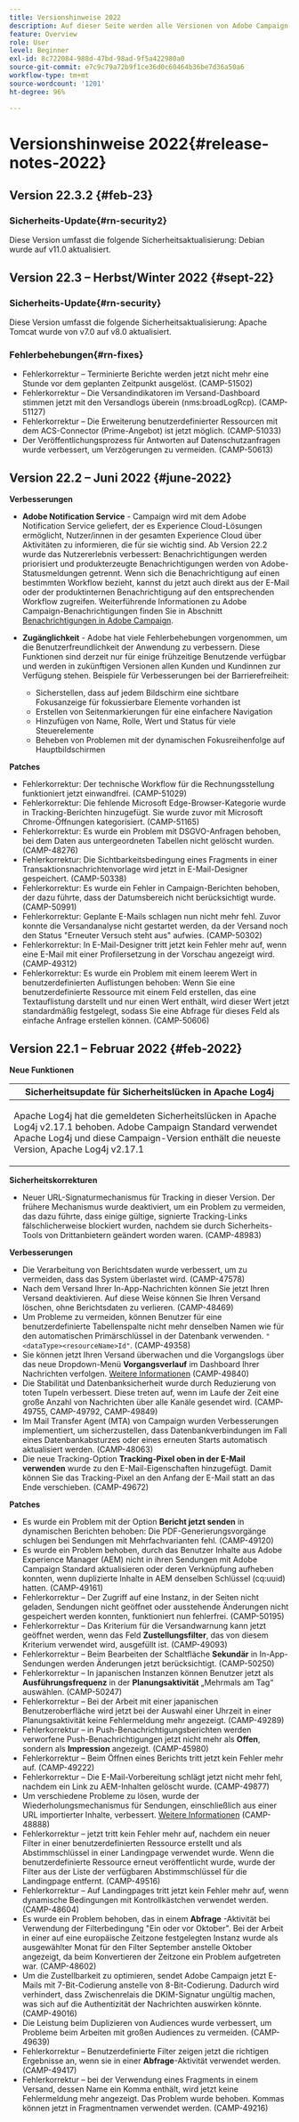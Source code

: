 ```yaml
---
title: Versionshinweise 2022
description: Auf dieser Seite werden alle Versionen von Adobe Campaign Standard von 2022 aufgelistet.
feature: Overview
role: User
level: Beginner
exl-id: 8c722084-988d-47bd-98ad-9f5a422980a0
source-git-commit: e7c9c79a72b9f1ce36d0c60464b36be7d36a50a6
workflow-type: tm+mt
source-wordcount: '1201'
ht-degree: 96%

---
```


# Versionshinweise 2022{#release-notes-2022}

## Version 22.3.2 {#feb-23}

### Sicherheits-Update{#rn-security2}

Diese Version umfasst die folgende Sicherheitsaktualisierung: Debian wurde auf v11.0 aktualisiert.

## Version 22.3 – Herbst/Winter 2022 {#sept-22}

### Sicherheits-Update{#rn-security}

Diese Version umfasst die folgende Sicherheitsaktualisierung: Apache Tomcat wurde von v7.0 auf v8.0 aktualisiert.

### Fehlerbehebungen{#rn-fixes}

* Fehlerkorrektur – Terminierte Berichte werden jetzt nicht mehr eine Stunde vor dem geplanten Zeitpunkt ausgelöst. (CAMP-51502)
* Fehlerkorrektur – Die Versandindikatoren im Versand-Dashboard stimmen jetzt mit den Versandlogs überein (nms:broadLogRcp). (CAMP-51127)
* Fehlerkorrektur – Die Erweiterung benutzerdefinierter Ressourcen mit dem ACS-Connector (Prime-Angebot) ist jetzt möglich. (CAMP-51033)
* Der Veröffentlichungsprozess für Antworten auf Datenschutzanfragen wurde verbessert, um Verzögerungen zu vermeiden. (CAMP-50613)

## Version 22.2 – Juni 2022 {#june-2022}

**Verbesserungen**

* **Adobe Notification Service** - Campaign wird mit dem Adobe Notification Service geliefert, der es Experience Cloud-Lösungen ermöglicht, Nutzer/innen in der gesamten Experience Cloud über Aktivitäten zu informieren, die für sie wichtig sind. Ab Version 22.2 wurde das Nutzererlebnis verbessert: Benachrichtigungen werden priorisiert und produkterzeugte Benachrichtigungen werden von Adobe-Statusmeldungen getrennt. Wenn sich die Benachrichtigung auf einen bestimmten Workflow bezieht, kannst du jetzt auch direkt aus der E-Mail oder der produktinternen Benachrichtigung auf den entsprechenden Workflow zugreifen.  Weiterführende Informationen zu Adobe Campaign-Benachrichtigungen finden Sie in Abschnitt [Benachrichtigungen in Adobe Campaign](../../administration/using/sending-internal-notifications.md).

<!--
* **Optimization in Workflow startup** - Adobe has added a new capability which can tune the number of workflows that start around the same time. This would help prevent CPU spikes that could have led to service interruptions or downtime. Adobe would enable it after 22.2 release. There is no further action item on customer regarding the same.
-->

* **Zugänglichkeit** - Adobe hat viele Fehlerbehebungen vorgenommen, um die Benutzerfreundlichkeit der Anwendung zu verbessern. Diese Funktionen sind derzeit nur für einige frühzeitige Benutzende verfügbar und werden in zukünftigen Versionen allen Kunden und Kundinnen zur Verfügung stehen. Beispiele für Verbesserungen bei der Barrierefreiheit:

   * Sicherstellen, dass auf jedem Bildschirm eine sichtbare Fokusanzeige für fokussierbare Elemente vorhanden ist
   * Erstellen von Seitenmarkierungen für eine einfachere Navigation
   * Hinzufügen von Name, Rolle, Wert und Status für viele Steuerelemente
   * Beheben von Problemen mit der dynamischen Fokusreihenfolge auf Hauptbildschirmen


**Patches**

* Fehlerkorrektur: Der technische Workflow für die Rechnungsstellung funktioniert jetzt einwandfrei. (CAMP-51029)
* Fehlerkorrektur: Die fehlende Microsoft Edge-Browser-Kategorie wurde in Tracking-Berichten hinzugefügt. Sie wurde zuvor mit Microsoft Chrome-Öffnungen kategorisiert. (CAMP-51165)
* Fehlerkorrektur: Es wurde ein Problem mit DSGVO-Anfragen behoben, bei dem Daten aus untergeordneten Tabellen nicht gelöscht wurden. (CAMP-48276)
* Fehlerkorrektur: Die Sichtbarkeitsbedingung eines Fragments in einer Transaktionsnachrichtenvorlage wird jetzt in E-Mail-Designer gespeichert. (CAMP-50338)
* Fehlerkorrektur: Es wurde ein Fehler in Campaign-Berichten behoben, der dazu führte, dass der Datumsbereich nicht berücksichtigt wurde. (CAMP-50991)
* Fehlerkorrektur: Geplante E-Mails schlagen nun nicht mehr fehl. Zuvor konnte die Versandanalyse nicht gestartet werden, da der Versand noch den Status &quot;Erneuter Versuch steht aus&quot; aufwies. (CAMP-50302)
* Fehlerkorrektur: In E-Mail-Designer tritt jetzt kein Fehler mehr auf, wenn eine E-Mail mit einer Profilersetzung in der Vorschau angezeigt wird. (CAMP-49312)
* Fehlerkorrektur: Es wurde ein Problem mit einem leerem Wert in benutzerdefinierten Auflistungen behoben: Wenn Sie eine benutzerdefinierte Ressource mit einem Feld erstellen, das eine Textauflistung darstellt und nur einen Wert enthält, wird dieser Wert jetzt standardmäßig festgelegt, sodass Sie eine Abfrage für dieses Feld als einfache Anfrage erstellen können. (CAMP-50606)


## Version 22.1 – Februar 2022 {#feb-2022}

**Neue Funktionen**

<table> 
<thead> 
<tr> 
<th> <strong>Sicherheitsupdate für Sicherheitslücken in Apache Log4j</strong><br /> </th> 
</tr> 
</thead> 
<tbody> 
<tr> 
<td>
<p>Apache Log4j hat die gemeldeten Sicherheitslücken in Apache Log4j v2.17.1 behoben. Adobe Campaign Standard verwendet Apache Log4j und diese Campaign-Version enthält die neueste Version, Apache Log4j v2.17.1 </p>
</td> 
</tr> 
</tbody> 
</table>

**Sicherheitskorrekturen**

* Neuer URL-Signaturmechanismus für Tracking in dieser Version. Der frühere Mechanismus wurde deaktiviert, um ein Problem zu vermeiden, das dazu führte, dass einige gültige, signierte Tracking-Links fälschlicherweise blockiert wurden, nachdem sie durch Sicherheits-Tools von Drittanbietern geändert worden waren. (CAMP-48983)

**Verbesserungen**

* Die Verarbeitung von Berichtsdaten wurde verbessert, um zu vermeiden, dass das System überlastet wird. (CAMP-47578)
* Nach dem Versand Ihrer In-App-Nachrichten können Sie jetzt Ihren Versand deaktivieren. Auf diese Weise können Sie Ihren Versand löschen, ohne Berichtsdaten zu verlieren. (CAMP-48469)
* Um Probleme zu vermeiden, können Benutzer für eine benutzerdefinierte Tabellenspalte nicht mehr denselben Namen wie für den automatischen Primärschlüssel in der Datenbank verwenden. `"<dataType><resourceName>Id"`. (CAMP-49358)
* Sie können jetzt Ihren Versand überwachen und die Vorgangslogs über das neue Dropdown-Menü **Vorgangsverlauf** im Dashboard Ihrer Nachrichten verfolgen. [Weitere Informationen](../../sending/using/monitoring-a-delivery.md) (CAMP-49840)
* Die Stabilität und Datenbanksicherheit wurde durch Reduzierung von toten Tupeln verbessert. Diese treten auf, wenn im Laufe der Zeit eine große Anzahl von Nachrichten über alle Kanäle gesendet wird. (CAMP-49755, CAMP-49792, CAMP-49849)
* Im Mail Transfer Agent (MTA) von Campaign wurden Verbesserungen implementiert, um sicherzustellen, dass Datenbankverbindungen im Fall eines Datenbankabsturzes oder eines erneuten Starts automatisch aktualisiert werden. (CAMP-48063)
* Die neue Tracking-Option **Tracking-Pixel oben in der E-Mail verwenden** wurde zu den E-Mail-Eigenschaften hinzugefügt. Damit können Sie das Tracking-Pixel an den Anfang der E-Mail statt an das Ende verschieben. (CAMP-49672)

**Patches**

* Es wurde ein Problem mit der Option **Bericht jetzt senden** in dynamischen Berichten behoben: Die PDF-Generierungsvorgänge schlugen bei Sendungen mit Mehrfachvarianten fehl. (CAMP-49120)
* Es wurde ein Problem behoben, durch das Benutzer Inhalte aus Adobe Experience Manager (AEM) nicht in ihren Sendungen mit Adobe Campaign Standard aktualisieren oder deren Verknüpfung aufheben konnten, wenn duplizierte Inhalte in AEM denselben Schlüssel (cq:uuid) hatten. (CAMP-49161)
* Fehlerkorrektur – Der Zugriff auf eine Instanz, in der Seiten nicht geladen, Sendungen nicht geöffnet oder ausstehende Änderungen nicht gespeichert werden konnten, funktioniert nun fehlerfrei. (CAMP-50195)
* Fehlerkorrektur – Das Kriterium für die Versandwarnung kann jetzt geöffnet werden, wenn das Feld **Zustellungsfilter**, das von diesem Kriterium verwendet wird, ausgefüllt ist. (CAMP-49093)
* Fehlerkorrektur – Beim Bearbeiten der Schaltfläche **Sekundär** in In-App-Sendungen werden Änderungen jetzt berücksichtigt. (CAMP-50250)
* Fehlerkorrektur – In japanischen Instanzen können Benutzer jetzt als **Ausführungsfrequenz** in der **Planungsaktivität** „Mehrmals am Tag“ auswählen. (CAMP-50247)
* Fehlerkorrektur – Bei der Arbeit mit einer japanischen Benutzeroberfläche wird jetzt bei der Auswahl einer Uhrzeit in einer Planungsaktivität keine Fehlermeldung mehr angezeigt. (CAMP-49289)
* Fehlerkorrektur – in Push-Benachrichtigungsberichten werden verworfene Push-Benachrichtigungen jetzt nicht mehr als **Offen**, sondern als **Impression** angezeigt. (CAMP-45980)
* Fehlerkorrektur – Beim Öffnen eines Berichts tritt jetzt kein Fehler mehr auf. (CAMP-49222)
* Fehlerkorrektur – Die E-Mail-Vorbereitung schlägt jetzt nicht mehr fehl, nachdem ein Link zu AEM-Inhalten gelöscht wurde. (CAMP-49877)
* Um verschiedene Probleme zu lösen, wurde der Wiederholungsmechanismus für Sendungen, einschließlich aus einer URL importierter Inhalte, verbessert. [Weitere Informationen](../../designing/using/using-existing-content.md#retrieving-content-from-a-url-automatically-at-preparation-time) (CAMP-48888)
* Fehlerkorrektur – jetzt tritt kein Fehler mehr auf, nachdem ein neuer Filter in einer benutzerdefinierten Ressource erstellt und als Abstimmschlüssel in einer Landingpage verwendet wurde. Wenn die benutzerdefinierte Ressource erneut veröffentlicht wurde, wurde der Filter aus der Liste der verfügbaren Abstimmschlüssel für die Landingpage entfernt. (CAMP-49516)
* Fehlerkorrektur – Auf Landingpages tritt jetzt kein Fehler mehr auf, wenn dynamische Bedingungen mit Kontrollkästchen verwendet werden. (CAMP-48604)
* Es wurde ein Problem behoben, das in einem **Abfrage** -Aktivität bei Verwendung der Filterbedingung &quot;Ein oder vor Oktober&quot;. Bei der Arbeit in einer auf eine europäische Zeitzone festgelegten Instanz wurde als ausgewählter Monat für den Filter September anstelle Oktober angezeigt, da beim Konvertieren der Zeitzone ein Problem aufgetreten war. (CAMP-48602)
* Um die Zustellbarkeit zu optimieren, sendet Adobe Campaign jetzt E-Mails mit 7-Bit-Codierung anstelle von 8-Bit-Codierung. Dadurch wird verhindert, dass Zwischenrelais die DKIM-Signatur ungültig machen, was sich auf die Authentizität der Nachrichten auswirken könnte. (CAMP-49016)
* Die Leistung beim Duplizieren von Audiences wurde verbessert, um Probleme beim Arbeiten mit großen Audiences zu vermeiden. (CAMP-49639)
* Fehlerkorrektur – Benutzerdefinierte Filter zeigen jetzt die richtigen Ergebnisse an, wenn sie in einer **Abfrage**-Aktivität verwendet werden. (CAMP-49417)
* Fehlerkorrektur – bei der Verwendung eines Fragments in einem Versand, dessen Name ein Komma enthält, wird jetzt keine Fehlermeldung mehr angezeigt. Das Problem wurde behoben. Kommas können jetzt in Fragmentnamen verwendet werden. (CAMP-49216)
